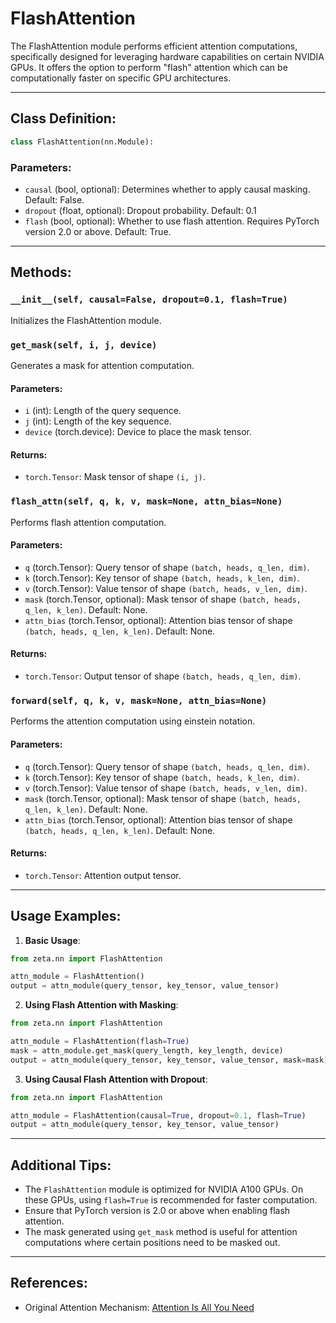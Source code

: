 # FlashAttention

The FlashAttention module performs efficient attention computations, specifically designed for leveraging hardware capabilities on certain NVIDIA GPUs. It offers the option to perform "flash" attention which can be computationally faster on specific GPU architectures.

---

## Class Definition:

```python
class FlashAttention(nn.Module):
```

### Parameters:

- `causal` (bool, optional): Determines whether to apply causal masking. Default: False.
- `dropout` (float, optional): Dropout probability. Default: 0.1
- `flash` (bool, optional): Whether to use flash attention. Requires PyTorch version 2.0 or above. Default: True.

---

## Methods:

### `__init__(self, causal=False, dropout=0.1, flash=True)`

Initializes the FlashAttention module.

### `get_mask(self, i, j, device)`

Generates a mask for attention computation.

#### Parameters:
- `i` (int): Length of the query sequence.
- `j` (int): Length of the key sequence.
- `device` (torch.device): Device to place the mask tensor.

#### Returns:
- `torch.Tensor`: Mask tensor of shape `(i, j)`.

### `flash_attn(self, q, k, v, mask=None, attn_bias=None)`

Performs flash attention computation.

#### Parameters:
- `q` (torch.Tensor): Query tensor of shape `(batch, heads, q_len, dim)`.
- `k` (torch.Tensor): Key tensor of shape `(batch, heads, k_len, dim)`.
- `v` (torch.Tensor): Value tensor of shape `(batch, heads, v_len, dim)`.
- `mask` (torch.Tensor, optional): Mask tensor of shape `(batch, heads, q_len, k_len)`. Default: None.
- `attn_bias` (torch.Tensor, optional): Attention bias tensor of shape `(batch, heads, q_len, k_len)`. Default: None.

#### Returns:
- `torch.Tensor`: Output tensor of shape `(batch, heads, q_len, dim)`.

### `forward(self, q, k, v, mask=None, attn_bias=None)`

Performs the attention computation using einstein notation.

#### Parameters:
- `q` (torch.Tensor): Query tensor of shape `(batch, heads, q_len, dim)`.
- `k` (torch.Tensor): Key tensor of shape `(batch, heads, k_len, dim)`.
- `v` (torch.Tensor): Value tensor of shape `(batch, heads, v_len, dim)`.
- `mask` (torch.Tensor, optional): Mask tensor of shape `(batch, heads, q_len, k_len)`. Default: None.
- `attn_bias` (torch.Tensor, optional): Attention bias tensor of shape `(batch, heads, q_len, k_len)`. Default: None.

#### Returns:
- `torch.Tensor`: Attention output tensor.

---

## Usage Examples:

1. **Basic Usage**:
```python
from zeta.nn import FlashAttention

attn_module = FlashAttention()
output = attn_module(query_tensor, key_tensor, value_tensor)
```

2. **Using Flash Attention with Masking**:
```python
from zeta.nn import FlashAttention

attn_module = FlashAttention(flash=True)
mask = attn_module.get_mask(query_length, key_length, device)
output = attn_module(query_tensor, key_tensor, value_tensor, mask=mask)
```

3. **Using Causal Flash Attention with Dropout**:
```python
from zeta.nn import FlashAttention

attn_module = FlashAttention(causal=True, dropout=0.1, flash=True)
output = attn_module(query_tensor, key_tensor, value_tensor)
```

---

## Additional Tips:

- The `FlashAttention` module is optimized for NVIDIA A100 GPUs. On these GPUs, using `flash=True` is recommended for faster computation.
- Ensure that PyTorch version is 2.0 or above when enabling flash attention.
- The mask generated using `get_mask` method is useful for attention computations where certain positions need to be masked out.

---

## References:

- Original Attention Mechanism: [Attention Is All You Need](https://arxiv.org/abs/1706.03762)